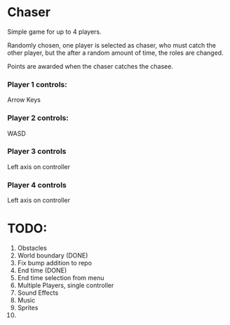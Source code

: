 # Chaser

Simple game for up to 4 players.

Randomly chosen, one player is selected as chaser, who must catch the other player, but the after a random amount of time, the roles are changed.

Points are awarded when the chaser catches the chasee.

### Player 1 controls:
Arrow Keys

### Player 2 controls:
WASD

### Player 3 controls

Left axis on controller

### Player 4 controls

Left axis on controller

# TODO:

1. Obstacles
2. World boundary (DONE)
3. Fix bump addition to repo
4. End time (DONE)
5. End time selection from menu
6. Multiple Players, single controller
7. Sound Effects
8. Music
9. Sprites
10. 
